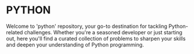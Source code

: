 # PYTHON
Welcome to 'python' repository, your go-to destination for tackling Python-related challenges. Whether you're a seasoned developer or just starting out, here you'll find a curated collection of problems to sharpen your skills and deepen your understanding of Python programming.
